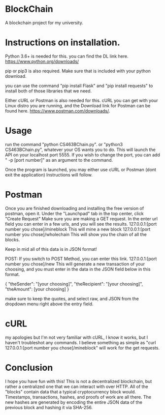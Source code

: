 # BlockChain
A blockchain project for my university.

# Instructions on installation.
Python 3.6+ is needed for this. you can find the DL link here. https://www.python.org/downloads/

pip or pip3 is also required. Make sure that is included with your python download.

you can use the command "pip install Flask" and "pip install requests" to install both of those libraries that we need.

Either cURL or Postman is also needed for this. cURL you can get with your Linux distro you are running, and the Download link for Postman can be found here. https://www.postman.com/downloads/.

# Usage
run the command "python CS463BChain.py". or "python3 CS463BChain.py", whatever your OS wants you to do.
This will launch the API on your localhost port 5555. If you wish to change the port, you can add " -p [port number]" as an argument to the command.

Once the program is launched, you may either use cURL or Postman (dont exit the application) Instructions will follow.

# Postman
Once you are finished downloading and installing the free version of postman, open it. Under the "Launchpad" tab in the top center, click "Create Request"
Make sure you are making a GET request.
In the enter url field you can enter in a few urls, and you will see the results.
127.0.0.1:[port number you chose]/mineblock     This will mine a new block
127.0.0.1:[port number you chose]/wholechain    This will show you the chain of all the blocks.

Keep in mid all of this data is in JSON format!

POST:
If you switch to POST Method, you can enter this link.
127.0.0.1:[port number you chose]/new    This will generate a new transaction of your choosing, and you must enter in the data in the JSON field below in this format.

{
    "theSender": "[your choosing]",
    "theRecipient": "[your choosing]", 
    "theAmount": [your choosing]
}

make sure to keep the quotes, and select raw, and JSON from the dropdown menu right above the entry field.

# cURL

my apologies but I'm not very familiar with cURL, I know it works, but I haven't troubleshot any commands.
I believe something as simple as "curl 127.0.0.1:[port number you chose]/mineblock" will work for the get requests.

# Conclusion

I hope you have fun with this! This is not a decentralized blockchain, but rather a centralized one that we can interact with over HTTP. All of the "blocks" contain data that a typical cryptocurrency block would. Timestamps, transactions, hashes, and proofs of work are all there. The new hashes are generated by encoding the entire JSON data of the previous block and hashing it via SHA-256.
